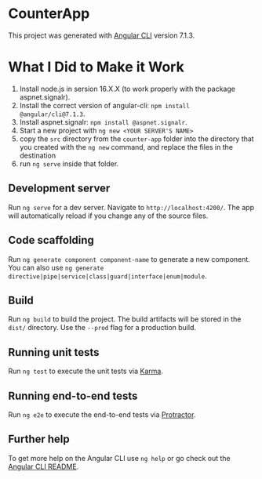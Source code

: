 # CounterApp

This project was generated with [Angular CLI](https://github.com/angular/angular-cli) version 7.1.3.

# What I Did to Make it Work
1. Install node.js in sersion 16.X.X (to work properly with the package aspnet.signalr).
2. Install the correct version of angular-cli: `npm install @angular/cli@7.1.3`.
3. Install aspnet.signalr: `npm install @aspnet.signalr`.
4. Start a new project with `ng new <YOUR SERVER'S NAME>`
5. copy the `src` directory from the `counter-app` folder into the directory that you created with the `ng new` command, and replace the files in the destination
6. run `ng serve` inside that folder.

## Development server

Run `ng serve` for a dev server. Navigate to `http://localhost:4200/`. The app will automatically reload if you change any of the source files.

## Code scaffolding

Run `ng generate component component-name` to generate a new component. You can also use `ng generate directive|pipe|service|class|guard|interface|enum|module`.

## Build

Run `ng build` to build the project. The build artifacts will be stored in the `dist/` directory. Use the `--prod` flag for a production build.

## Running unit tests

Run `ng test` to execute the unit tests via [Karma](https://karma-runner.github.io).

## Running end-to-end tests

Run `ng e2e` to execute the end-to-end tests via [Protractor](http://www.protractortest.org/).

## Further help

To get more help on the Angular CLI use `ng help` or go check out the [Angular CLI README](https://github.com/angular/angular-cli/blob/master/README.md).
